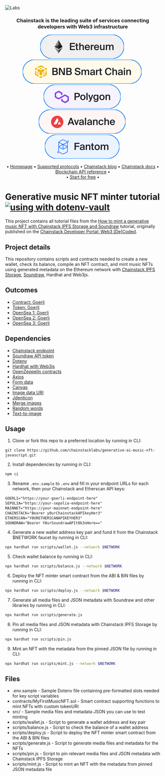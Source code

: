 <img width="1200" alt="Labs" src="https://user-images.githubusercontent.com/99700157/213291931-5a822628-5b8a-4768-980d-65f324985d32.png">

<p>
 <h3 align="center">Chainstack is the leading suite of services connecting developers with Web3 infrastructure</h3>
</p>

<p align="center">
  <a target="_blank" href="https://chainstack.com/build-better-with-ethereum/"><img src="https://github.com/soos3d/blockchain-badges/blob/main/protocols_badges/Ethereum.svg" /></a>&nbsp;  
  <a target="_blank" href="https://chainstack.com/build-better-with-bnb-smart-chain/"><img src="https://github.com/soos3d/blockchain-badges/blob/main/protocols_badges/BNB.svg" /></a>&nbsp;
  <a target="_blank" href="https://chainstack.com/build-better-with-polygon/"><img src="https://github.com/soos3d/blockchain-badges/blob/main/protocols_badges/Polygon.svg" /></a>&nbsp;
  <a target="_blank" href="https://chainstack.com/build-better-with-avalanche/"><img src="https://github.com/soos3d/blockchain-badges/blob/main/protocols_badges/Avalanche.svg" /></a>&nbsp;
  <a target="_blank" href="https://chainstack.com/build-better-with-fantom/"><img src="https://github.com/soos3d/blockchain-badges/blob/main/protocols_badges/Fantom.svg" /></a>&nbsp;
</p>

<p align="center">
  • <a target="_blank" href="https://chainstack.com/">Homepage</a> •
  <a target="_blank" href="https://chainstack.com/protocols/">Supported protocols</a> •
  <a target="_blank" href="https://chainstack.com/blog/">Chainstack blog</a> •
  <a target="_blank" href="https://docs.chainstack.com/quickstart/">Chainstack docs</a> •
  <a target="_blank" href="https://docs.chainstack.com/quickstart/">Blockchain API reference</a> • <br> 
  • <a target="_blank" href="https://console.chainstack.com/user/account/create">Start for free</a> •
</p>

# Generative music NFT minter tutorial [![using with dotenv-vault](https://badge.dotenv.org/using.svg?r=1)](https://www.dotenv.org/r/github.com/motdotla/dotenv?r=1)
This project contains all tutorial files from the [How to mint a generative music NFT with Chainstack IPFS Storage and Soundraw](https://docs.chainstack.com/docs/how-to-mint-generative-music-nft-with-chainstack-ipfs-storage-soundraw/) tutorial, originally published on the [Chainstack Developer Portal: Web3 [De]Coded](https://docs.chainstack.com/docs/web3-decoded-introduction).

## Project details
This repository contains scripts and contracts needed to create a new wallet, check its balance, compile an NFT contract, and mint music NFTs using generated metadata on the Ethereum network with [Chainstack IPFS Storage](https://chainstack.com/ipfs-storage/), [Soundraw](https://soundraw.io/), Hardhat and Web3js.

## Outcomes
* [Contract: Goerli](https://goerli.etherscan.io/address/0xDBcD1d3A3f21A54322110D45038f60e9B102CA71)
* [Token: Goerli](https://goerli.etherscan.io/token/0xdbcd1d3a3f21a54322110d45038f60e9b102ca71)
* [OpenSea 1: Goerli](https://testnets.opensea.io/assets/goerli/0xdbcd1d3a3f21a54322110d45038f60e9b102ca71/4)  
* [OpenSea 2: Goerli](https://testnets.opensea.io/assets/goerli/0xdbcd1d3a3f21a54322110d45038f60e9b102ca71/5)  
* [OpenSea 3: Goerli](https://testnets.opensea.io/assets/goerli/0xdbcd1d3a3f21a54322110d45038f60e9b102ca71/6)  

## Dependencies
* [Chainstack endpoint](https://console.chainstack.com/user/account/create)  
* [Soundraw API token](https://soundraw.io/)
* [Dotenv](https://github.com/motdotla/dotenv)  
* [Hardhat with Web3js](https://github.com/NomicFoundation/hardhat/tree/main/packages/hardhat-web3)  
* [OpenZeppelin contracts](https://github.com/OpenZeppelin/openzeppelin-contracts)  
* [Axios](https://github.com/axios/axios)  
* [Form data](https://github.com/form-data/form-data)  
* [Canvas](https://github.com/Automattic/node-canvas)
* [Image data URI](https://github.com/DiegoZoracKy/image-data-uri)
* [Jdenticon](https://github.com/dmester/jdenticon)
* [Merge images](https://github.com/lukechilds/merge-images)
* [Random words](https://github.com/apostrophecms/random-words)
* [Text-to-image](https://github.com/bostrom/text-to-image)

## Usage
1. Clone or fork this repo to a preferred location by running in CLI:  

```
git clone https://github.com/chainstacklabs/generative-ai-music-nft-javascript.git
```

2. Install dependencies by running in CLI:  

```sh
npm ci  
```

3. Rename `.env.sample` to `.env` and fill in your endpoint URLs for each network, then your Chainstack and Etherscan API keys:  

```env
GOERLI="https://your-goerli-endpoint-here"
SEPOLIA="https://your-sepolia-endpoint-here"
MAINNET="https://your-mainnet-endpoint-here"
CHAINSTACK="Bearer y0urChainstackAPIkeyHer3"
ETHERSCAN="Y0URETHERSCANAPIKEYHER3"
SOUNDRAW="Bearer Y0urSoundrawAPIt0k3nHere=="
```

4. Generate a new wallet address key pair and fund it from the Chainstack $NETWORK faucet by running in CLI:  

```sh
npx hardhat run scripts/wallet.js --network $NETWORK  
```

5. Check wallet balance by running in CLI:  

```sh
npx hardhat run scripts/balance.js --network $NETWORK  
```

6. Deploy the NFT minter smart contract from the ABI & BIN files by running in CLI:  

```sh
npx hardhat run scripts/deploy.js --network $NETWORK  
```

7. Generate all media files and JSON metadata with Soundraw and other libraries by running in CLI:  

```sh
npx hardhat run scripts/generate.js  
```

8. Pin all media files and JSON metadata with Chainstack IPFS Storage by running in CLI:  

```sh
npx hardhat run scripts/pin.js  
```

9. Mint an NFT with the metadata from the pinned JSON file by running in CLI:  

```sh
npx hardhat run scripts/mint.js --network $NETWORK  
```

## Files
* .env.sample - Sample Dotenv file containing pre-formatted slots needed for key script variables
* contracts/MyFirstMusicNFT.sol - Smart contract supporting functions to mint NFTs with custom tokenURI
* src/ - Sample media files and metadata JSON you can use to test minting
* scripts/wallet.js - Script to generate a wallet address and key pair
* scripts/balance.js - Script to check the balance of a wallet address
* scripts/deploy.js - Script to deploy the NFT minter smart contract from the ABI & BIN files
* scripts/generate.js - Script to generate media files and metadata for the NFTs
* scripts/pin.js - Script to pin relevant media files and JSON metadata with Chainstack IPFS Storage
* scripts/mint.js - Script to mint an NFT with the metadata from pinned JSON metadata file
